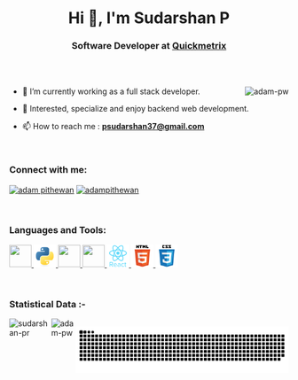<h1 align="center">Hi 👋, I'm Sudarshan P</h1>
<h3 align="center">Software Developer at <a href="https://github.com/quickmetrix">Quickmetrix</a> </h3>

<br>

<br>

<p><img align="right" src="https://github.com/Adam-pw/Adam-pw/blob/main/animation_500_kxa883sd.gif" alt="adam-pw" /></p>

- 💼 I’m currently working as a full stack developer.

- 🤖 Interested, specialize and enjoy backend web development.

- 📫 How to reach me : **psudarshan37@gmail.com**

<br>

<h3 align="left">Connect with me:</h3>
<p align="left">
  <a href="https://www.linkedin.com/in/sudarshan-p-0056331b9" target="blank"><img align="center"
      src="https://raw.githubusercontent.com/rahuldkjain/github-profile-readme-generator/master/src/images/icons/Social/linked-in-alt.svg"
      alt="adam pithewan" height="30" width="40" /></a> 
 <a href="https://twitter.com/sudarshan_pr" target="blank"><img align="center"
      src="https://raw.githubusercontent.com/rahuldkjain/github-profile-readme-generator/master/src/images/icons/Social/twitter.svg"
      alt="adampithewan" height="30" width="40" /></a> 
</p>

<br>

<h3 align="left">Languages and Tools:</h3>
<p align="left">
    <a href="https://go.dev/" target="_blank" rel="noreferrer">
        <img src="https://cdn.jsdelivr.net/gh/devicons/devicon/icons/go/go-original-wordmark.svg" width="40" height="40"/>
    </a>
    <a href="https://www.python.org" target="_blank" rel="noreferrer">
        <img src="https://raw.githubusercontent.com/devicons/devicon/master/icons/python/python-original.svg" alt="python" width="40" height="40" />
    </a>
    <a href="https://www.javascript.com/" target="_blank" rel="noreferrer">
        <img src="https://cdn.jsdelivr.net/gh/devicons/devicon/icons/javascript/javascript-original.svg" width="40" height="40" />
    </a>
    <a href="https://vuejs.org/" target="_blank" rel="noreferrer">
            <img src="https://cdn.jsdelivr.net/gh/devicons/devicon/icons/vuejs/vuejs-original.svg" width="40" height="40" />
    </a>
    <a href="https://reactjs.org/" target="_blank" rel="noreferrer">
        <img src="https://raw.githubusercontent.com/devicons/devicon/master/icons/react/react-original-wordmark.svg" alt="react" width="40" height="40" />
    </a>
    <a href="https://www.w3.org/html/" target="_blank" rel="noreferrer">
        <img src="https://raw.githubusercontent.com/devicons/devicon/master/icons/html5/html5-original-wordmark.svg" alt="html5" width="40" height="40" />
    </a>
    <a href="https://www.w3schools.com/css/" target="_blank" rel="noreferrer">
        <img src="https://raw.githubusercontent.com/devicons/devicon/master/icons/css3/css3-original-wordmark.svg" alt="css3" width="40" height="40" />
    </a>
</p>

<br>

<h3>Statistical Data :-</h3>
<div style="display: flex; flex-direction: row; justify-content:flex-end;">
    <img align="center"
        src="https://github-readme-stats.vercel.app/api/top-langs?username=sudarshan-pr&show_icons=true&locale=en&bg_color=0d1117&text_color=ffffff&layout=compact"
        alt="sudarshan-pr" 
        bg_color=#808080/>
    <img align="center" src="https://github-readme-streak-stats.herokuapp.com/?user=sudarshan-pr&theme=dark&background=0d1117&date_format=M%20j%5B%2C%20Y%5D" alt="adam-pw" /></p>

<br>
<p><img src="https://raw.githubusercontent.com/Sudarshan-PR/Sudarshan-PR/output/github-contribution-grid-snake.svg" alt="snake animation" align="center" /></p>
